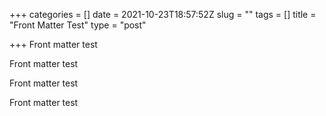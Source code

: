 +++
categories = []
date = 2021-10-23T18:57:52Z
slug = ""
tags = []
title = "Front Matter Test"
type = "post"

+++
Front matter test

Front matter test

Front matter test

Front matter test